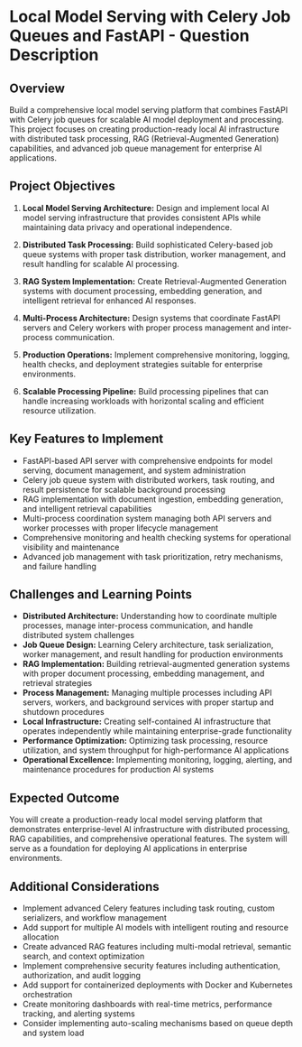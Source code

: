 # Local Model Serving with Celery Job Queues and FastAPI - Question Description

## Overview

Build a comprehensive local model serving platform that combines FastAPI with Celery job queues for scalable AI model deployment and processing. This project focuses on creating production-ready local AI infrastructure with distributed task processing, RAG (Retrieval-Augmented Generation) capabilities, and advanced job queue management for enterprise AI applications.

## Project Objectives

1. **Local Model Serving Architecture:** Design and implement local AI model serving infrastructure that provides consistent APIs while maintaining data privacy and operational independence.

2. **Distributed Task Processing:** Build sophisticated Celery-based job queue systems with proper task distribution, worker management, and result handling for scalable AI processing.

3. **RAG System Implementation:** Create Retrieval-Augmented Generation systems with document processing, embedding generation, and intelligent retrieval for enhanced AI responses.

4. **Multi-Process Architecture:** Design systems that coordinate FastAPI servers and Celery workers with proper process management and inter-process communication.

5. **Production Operations:** Implement comprehensive monitoring, logging, health checks, and deployment strategies suitable for enterprise environments.

6. **Scalable Processing Pipeline:** Build processing pipelines that can handle increasing workloads with horizontal scaling and efficient resource utilization.

## Key Features to Implement

- FastAPI-based API server with comprehensive endpoints for model serving, document management, and system administration
- Celery job queue system with distributed workers, task routing, and result persistence for scalable background processing
- RAG implementation with document ingestion, embedding generation, and intelligent retrieval capabilities
- Multi-process coordination system managing both API servers and worker processes with proper lifecycle management
- Comprehensive monitoring and health checking systems for operational visibility and maintenance
- Advanced job management with task prioritization, retry mechanisms, and failure handling

## Challenges and Learning Points

- **Distributed Architecture:** Understanding how to coordinate multiple processes, manage inter-process communication, and handle distributed system challenges
- **Job Queue Design:** Learning Celery architecture, task serialization, worker management, and result handling for production environments
- **RAG Implementation:** Building retrieval-augmented generation systems with proper document processing, embedding management, and retrieval strategies
- **Process Management:** Managing multiple processes including API servers, workers, and background services with proper startup and shutdown procedures
- **Local Infrastructure:** Creating self-contained AI infrastructure that operates independently while maintaining enterprise-grade functionality
- **Performance Optimization:** Optimizing task processing, resource utilization, and system throughput for high-performance AI applications
- **Operational Excellence:** Implementing monitoring, logging, alerting, and maintenance procedures for production AI systems

## Expected Outcome

You will create a production-ready local model serving platform that demonstrates enterprise-level AI infrastructure with distributed processing, RAG capabilities, and comprehensive operational features. The system will serve as a foundation for deploying AI applications in enterprise environments.

## Additional Considerations

- Implement advanced Celery features including task routing, custom serializers, and workflow management
- Add support for multiple AI models with intelligent routing and resource allocation
- Create advanced RAG features including multi-modal retrieval, semantic search, and context optimization
- Implement comprehensive security features including authentication, authorization, and audit logging
- Add support for containerized deployments with Docker and Kubernetes orchestration
- Create monitoring dashboards with real-time metrics, performance tracking, and alerting systems
- Consider implementing auto-scaling mechanisms based on queue depth and system load